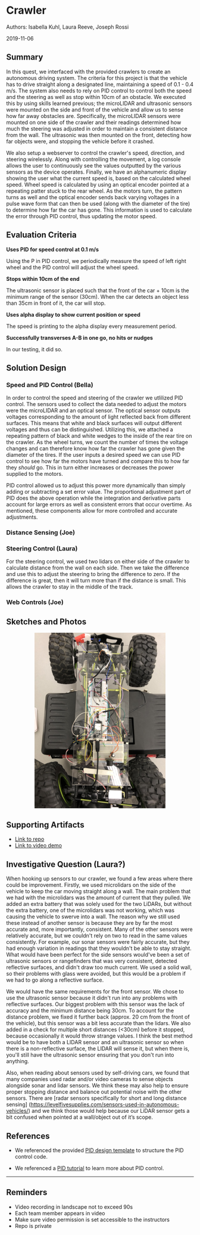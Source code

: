 # Crawler
Authors: Isabella Kuhl, Laura Reeve, Joseph Rossi

2019-11-06

## Summary

In this quest, we interfaced with the provided crawlers to create an autonomous driving system. The criteria for this project is that the vehicle has to drive straight along a designated line, maintaining a speed of 0.1 - 0.4 m/s. The system also needs to rely on PID control to control both the speed and the steering as well as stop within 10cm of an obstacle. We executed this by using skills learned previous; the microLIDAR and ultrasonic sensors were mounted on the side and front of the vehicle and allow us to sense how far away obstacles are. Specifically, the microLIDAR sensors were mounted on one side of the crawler and their readings determined how much the steering was adjusted in order to maintain a consistent distance from the wall. The ultrasonic was then mounted on the front, detecting how far objects were, and stopping the vehicle before it crashed.


We also setup a webserver to control the crawler's speed, direction, and steering wirelessly. Along with controlling the movement, a log console allows the user to continuously see the values outputted by the various sensors as the device operates. Finally, we have an alphanumeric display showing the user what the current speed is, based on the calculated wheel speed. Wheel speed is calculated by using an optical encoder pointed at a repeating patter stuck to the rear wheel. As the motors turn, the pattern turns as well and the optical encoder sends back varying voltages in a pulse wave form that can then be used (along with the diameter of the tire) to determine how far the car has gone. This information is used to calculate the error through PID control, thus updating the motor speed.


## Evaluation Criteria

**Uses PID for speed control at 0.1 m/s**

Using the P in PID control, we periodically measure the speed
of left right wheel and the PID control will adjust the wheel speed.

**Stops within 10cm of the end**

The ultrasonic sensor is placed such that the front of the car + 10cm is
the minimum range of the sensor (30cm). When the car detects an object
less than 35cm in front of it, the car will stop.


**Uses alpha display to show current position or speed**

The speed is printing to the alpha display every measurement period.


**Successfully transverses A-B in one go, no hits or nudges**

In our testing, it did so.


## Solution Design

### Speed and PID Control (Bella)

In order to control the speed and steering of the crawler we utlilized PID control. The sensors used to collect the data needed to adjust the motors were the microLIDAR and an optical sensor. The optical sensor outputs voltages corresponding to the amount of light reflected back from different surfaces. This means that white and black surfaces will output different voltages and thus can be distinguished. Utilizing this, we attached a repeating pattern of black and white wedges to the inside of the rear tire on the crawler. As the wheel turns, we count the number of times the voltage changes and can therefore know how far the crawler has gone given the diameter of the tires. If the user inputs a desired speed we can use PID control to see how far the motors have turned and compare this to how far they *should* go. This in turn either increases or decreases the power supplied to the motors.

PID control allowed us to adjust this power more dynamically than simply adding or subtracting a set error value. The proportional adjustment part of PID does the above operation while the integration and derivative parts account for large errors as well as consistent errors that occur overtime. As mentioned, these components allow for more controlled and accurate adjustments.


### Distance Sensing (Joe)

### Steering Control (Laura)

For the steering control, we used two lidars on either side of the crawler to calculate distance from the wall on each side. Then we take the difference and use this to adjust the steering to bring the difference to zero. If the difference is great, then it will turn more than if the distance is small. This allows the crawler to stay in the middle of the track.

### Web Controls (Joe)


## Sketches and Photos
<center><img src="./images/crawler.JPG" width="70%" /></center>  
<center> </center>


## Supporting Artifacts
- [Link to repo](https://github.com/BU-EC444/Team15-Kuhl-Reeve-Rossi/tree/master/quest-4)
- [Link to video demo](https://drive.google.com/open?id=1F8LkDDblGAYg2ol6MR_veic3Qc58igqU)


## Investigative Question (Laura?)

When hooking up sensors to our crawler, we found a few areas where there could be improvement. Firstly, we used microlidars on the side of the vehicle to keep the car moving straight along a wall. The main problem that we had with the microlidars was the amount of current that they pulled. We added an extra battery that was solely used for the two LiDARs, but without the extra battery, one of the microlidars was not working, which was causing the vehicle to swerve into a wall. The reason why we still used these instead of another sensor is because they are by far the most accurate and, more importantly, consistent. Many of the other sensors were relatively accurate, but we couldn't rely on two to read in the same values consistently. For example, our sonar sensors were fairly accurate, but they had enough variation in readings that they wouldn't be able to stay straight. What would have been perfect for the side sensors would've been a set of ultrasonic sensors or rangefinders that was very consistent, detected reflective surfaces, and didn't draw too much current. We used a solid wall, so their problems with glass were avoided, but this would be a problem if we had to go along a reflective surface. 

We would have the same requirements for the front sensor. We chose to use the ultrasonic sensor because it didn't run into any problems with reflective surfaces. Our biggest problem with this sensor was the lack of accuracy and the minimum distance being 30cm. To account for the distance problem, we fixed it further back (approx. 20 cm from the front of the vehicle), but this sensor was a bit less accurate than the lidars. We also added in a check for multiple short distances (<30cm) before it stopped, because occasionally it would throw strange values. I think the best method would be to have both a LIDAR sensor and an ultrasonic sensor so when there is a non-reflective surface, the LIDAR will sense it, but when there is, you'll still have the ultrasonic sensor ensuring that you don't run into anything.

Also, when reading about sensors used by self-driving cars, we found that many companies used radar and/or video cameras to sense objects alongside sonar and lidar sensors. We think these may also help to ensure proper stopping distance and balance out potential noise with the other sensors. There are [radar sensors specifically for short and long distance sensing] (https://levelfivesupplies.com/sensors-used-in-autonomous-vehicles/) and we think those would help because our LiDAR sensor gets a bit confused when pointed at a wall/object out of it’s scope.

## References

* We referenced the provided [PID design template](http://whizzer.bu.edu/briefs/design-patterns/dp-pid) to structure the PID control code.

* We referenced a [PID tutorial](https://www.teachmemicro.com/arduino-pid-control-tutorial/) to learn more about PID control.

-----

## Reminders

- Video recording in landscape not to exceed 90s
- Each team member appears in video
- Make sure video permission is set accessible to the instructors
- Repo is private
